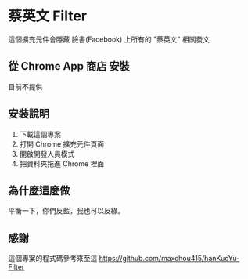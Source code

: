 # 蔡英文 Filter
這個擴充元件會隱藏 臉書(Facebook) 上所有的 "蔡英文" 相關發文

## 從 Chrome App 商店 安裝
目前不提供

## 安裝說明
1. 下載這個專案
2. 打開 Chrome 擴充元件頁面
3. 開啟開發人員模式
3. 把資料夾拖進 Chrome 裡面

## 為什麼這麼做
平衡一下，你們反藍，我也可以反綠。

## 感謝
這個專案的程式碼參考來至這 https://github.com/maxchou415/hanKuoYu-Filter